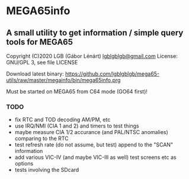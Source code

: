 # MEGA65info
## A small utility to get information / simple query tools for MEGA65

Copyright (C)2020 LGB (Gábor Lénárt) <lgblgblgb@gmail.com>
License: GNU/GPL 3, see file LICENSE

Download latest binary: https://github.com/lgblgblgb/mega65-utils/raw/master/megainfo/bin/mega65info.prg

Must be started on MEGA65 from C64 mode (GO64 first)!

### TODO

* fix RTC and TOD decoding AM/PM, etc
* use IRQ/NMI (CIA 1 and 2) and timers to test things
* maybe measure CIA 1/2 accurance (and PAL/NTSC anomalies) comparing to the RTC
* test refresh rate (do not assume, but test) append to the "SCAN" information
* add various VIC-IV (and maybe VIC-III as well) test screens etc as options
* tests involving the SDcard
